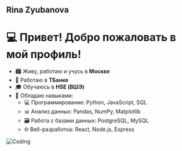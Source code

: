 ## Rina Zyubanova

# 💻 Привет! Добро пожаловать в мой профиль!

- 🏙️ Живу, работаю и учусь в **Москве**  
- 🏦 Работаю в **ТБанке**  
- 🎓 Обучаюсь в **HSE (ВШЭ)**  
- 🧩 Обладаю навыками:  
  - 💻 Программирование: Python, JavaScript, SQL  
  - 📊 Анализ данных: Pandas, NumPy, Matplotlib  
  - 🗃️ Работа с базами данных: PostgreSQL, MySQL  
  - 🌐 Веб-разработка: React, Node.js, Express  

![Coding](https://media.giphy.com/media/qgQUggAC3Pfv687qPC/giphy.gif)

